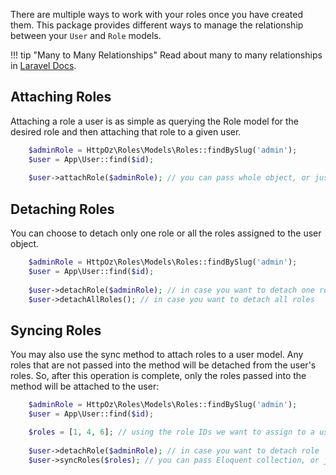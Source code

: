 There are multiple ways to work with your roles once you have created them. This package provides different ways to manage the relationship between your `User` and `Role` models.

!!! tip "Many to Many Relationships"
    Read about many to many relationships in [Laravel Docs](https://laravel.com/docs/5.3/eloquent-relationships#updating-many-to-many-relationships).

## Attaching Roles
Attaching a role a user is as simple as querying the Role model for the desired role and then attaching that role to a given user.
```php
    $adminRole = HttpOz\Roles\Models\Roles::findBySlug('admin');
    $user = App\User::find($id);
    
    $user->attachRole($adminRole); // you can pass whole object, or just an id
```

## Detaching Roles
You can choose to detach only one role or all the roles assigned to the user object.
```php
    $adminRole = HttpOz\Roles\Models\Roles::findBySlug('admin');
    $user = App\User::find($id);
    
    $user->detachRole($adminRole); // in case you want to detach one role
    $user->detachAllRoles(); // in case you want to detach all roles
```

## Syncing Roles
You may also use the sync method to attach roles to a user model. Any roles that are not passed into the method will be detached from the user's roles. So, after this operation is complete, only the roles passed into the method will be attached to the user:
```php
    $adminRole = HttpOz\Roles\Models\Roles::findBySlug('admin');
    $user = App\User::find($id);

    $roles = [1, 4, 6]; // using the role IDs we want to assign to a user
    
    $user->detachRole($adminRole); // in case you want to detach role
    $user->syncRoles($roles); // you can pass Eloquent collection, or just an array of ids
```